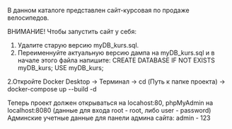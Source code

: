 В данном каталоге представлен сайт-курсовая по продаже велосипедов.

ВНИМАНИЕ!
Чтобы запустить сайт у себя: 
1. Удалите старую версию myDB_kurs.sql.
2. Переименнуйте актуальную версию дампа на myDB_kurs.sql и в начале этого файла напишите:
  CREATE DATABASE IF NOT EXISTS myDB_kurs;
  USE myDB_kurs;

2.Откройте Docker Desktop -> Терминал -> cd (Путь к папке проекта) -> docker-compose up --build -d

Теперь проект должен открываться на locahost:80, phpMyAdmin на localhost:8080 (данные для входа root - root, либо user - password)
Админские учетные данные для панели админа сайта: admin - 123
